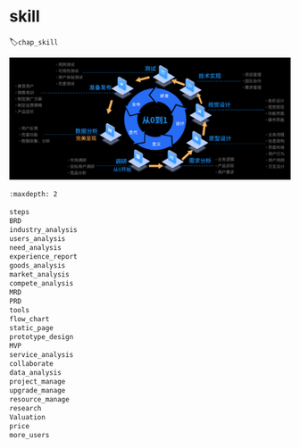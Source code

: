 # skill
:label:`chap_skill`

![整个产品实现的流程和生命周期[1]](../img/whole_process.png)

```toc
:maxdepth: 2

steps
BRD
industry_analysis
users_analysis
need_analysis
experience_report
goods_analysis
market_analysis
compete_analysis
MRD
PRD
tools
flow_chart
static_page
prototype_design
MVP
service_analysis
collaborate
data_analysis
project_manage
upgrade_manage
resource_manage
research
Valuation
price
more_users
```

[1]: https://ke.qidianla.com/courses/pmcamp?channel=bbs
